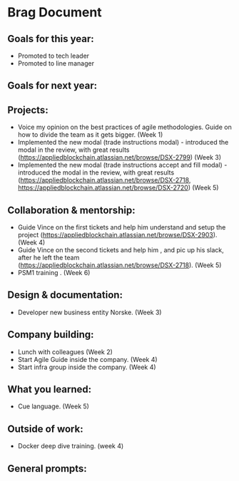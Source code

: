 # Brag Document

## Goals for this year:
- Promoted to tech leader
- Promoted to line manager

## Goals for next year:

## Projects:
- Voice my opinion on the best practices of agile methodologies. Guide on how to divide the team as it gets bigger. (Week 1)
- Implemented the new modal (trade instructions modal) - introduced the modal in the review, with great results (https://appliedblockchain.atlassian.net/browse/DSX-2799) (Week 3)
-  Implemented the new modal (trade instructions accept and fill modal) - introduced the modal in the review, with great results (https://appliedblockchain.atlassian.net/browse/DSX-2718, https://appliedblockchain.atlassian.net/browse/DSX-2720) (Week 5)

## Collaboration & mentorship:
- Guide Vince on the first tickets and help him understand and setup the project (https://appliedblockchain.atlassian.net/browse/DSX-2903). (Week 4)
- Guide Vince on the second tickets and help him , and pic up his slack, after he left the team (https://appliedblockchain.atlassian.net/browse/DSX-2718). (Week 5)
- PSM1 training . (Week 6)

## Design & documentation:
- Developer new business entity Norske. (Week 3)

## Company building:
- Lunch with colleagues (Week 2)
- Start Agile Guide inside the company. (Week 4)
- Start infra group inside the company. (Week 4)

## What you learned:
- Cue language. (Week 5)

## Outside of work:
- Docker deep dive training. (week 4)

## General prompts:
